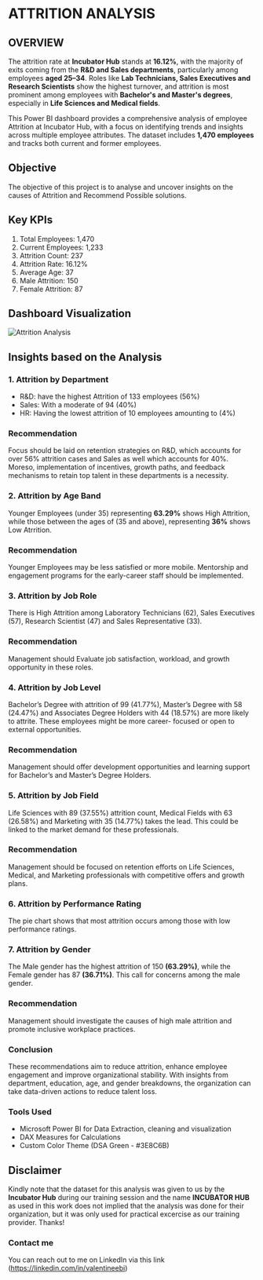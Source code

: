 # ATTRITION ANALYSIS

## OVERVIEW 

The attrition rate at **Incubator Hub** stands at **16.12%**, with the majority of exits coming from the **R&D and Sales departments**, particularly among employees **aged 25–34**. Roles like **Lab Technicians, Sales Executives and Research Scientists** show the highest turnover, and attrition is most prominent among employees with **Bachelor's and Master's degrees**, especially in **Life Sciences and Medical fields**.

This Power BI dashboard provides a comprehensive analysis of employee Attrition at Incubator Hub, with a focus on identifying trends and insights across multiple employee attributes. The dataset includes **1,470 employees** and tracks both current and former employees.

## Objective
The objective of this project is to analyse and uncover insights on the causes of Attrition and Recommend Possible solutions.

## Key KPIs
1. Total Employees: 1,470
2.  Current Employees: 1,233
3.  Attrition Count: 237
4.  Attrition Rate: 16.12%
5.  Average Age: 37
6.  Male Attrition: 150
7.  Female Attrition: 87

## Dashboard Visualization

![Attrition Analysis ](https://github.com/user-attachments/assets/2cd6cb0f-bcd2-4dfd-b3f2-5c18cd94e66a)

## Insights based on the Analysis

### 1. Attrition by Department 
*	R&D: have the highest Attrition of 133 employees (56%)
*	 Sales: With a moderate of 94 (40%)
*	 HR: Having the lowest attrition of 10 employees amounting to (4%)
   
### Recommendation

Focus should be laid on retention strategies on R&D, which accounts for over 56% attrition cases and Sales as well which accounts for 40%. Moreso, implementation of incentives, growth paths, and feedback mechanisms to retain top talent in these departments is a necessity.

### 2. Attrition by Age Band
Younger Employees (under 35) representing **63.29%** shows High Attrition, while those between the ages of (35 and above), representing **36%** shows Low Atrrition.

### Recommendation 
Younger Employees may be less satisfied or more mobile. Mentorship and engagement programs for the early-career staff should be implemented.

### 3. Attrition by Job Role
There is High Attrition among Laboratory Technicians (62), Sales Executives (57), Research Scientist (47) and Sales Representative (33).

### Recommendation
Management should Evaluate job satisfaction, workload, and growth opportunity in these roles.

### 4. Attrition by Job Level
Bachelor’s Degree with attrition of 99 (41.77%), Master’s Degree with 58 (24.47%) and Associates Degree Holders with 44 (18.57%) are more likely to attrite. These employees might be more career- focused or open to external opportunities.

### Recommendation
Management should offer development opportunities and learning support for Bachelor’s and Master’s Degree Holders.

### 5. Attrition by Job Field
Life Sciences with 89 (37.55%) attrition count, Medical Fields with 63 (26.58%) and Marketing with 35 (14.77%) takes the lead. This could be linked to the market demand for these professionals.

### Recommendation
Management should be focused on retention efforts on Life Sciences, Medical, and Marketing professionals with competitive offers and growth plans.

### 6. Attrition by Performance Rating
The pie chart shows that most attrition occurs among those with low performance ratings.

### 7. Attrition by Gender
The Male gender has the highest attrition of 150 **(63.29%)**, while the Female gender has 87 **(36.71%)**. This call for concerns among the male gender.

### Recommendation
Management should investigate the causes of high male attrition and promote inclusive workplace practices.

### Conclusion
These recommendations aim to reduce attrition, enhance employee engagement and improve organizational stability. With insights from department, education, age, and gender breakdowns, the organization can take data-driven actions to reduce talent loss.

### Tools Used
* Microsoft Power BI for Data Extraction, cleaning and visualization
* DAX Measures for Calculations  
* Custom Color Theme (DSA Green - #3E8C6B)

## Disclaimer
Kindly note that the dataset for this analysis was given to us by the **Incubator Hub** during our training session and the name **INCUBATOR HUB** as used in this work does not implied that the analysis was done for their organization, but it was only used for practical excercise as our training provider. Thanks!


### Contact me
You can reach out to me on LinkedIn via this link (https://linkedin.com/in/valentineebi) 



